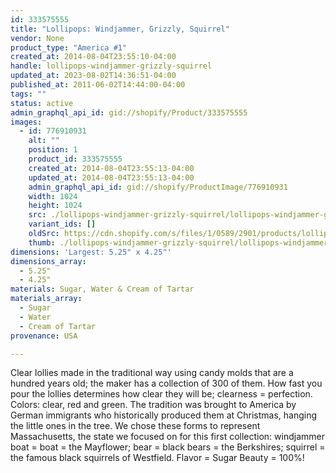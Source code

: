```yaml
---
id: 333575555
title: "Lollipops: Windjammer, Grizzly, Squirrel"
vendor: None
product_type: "America #1"
created_at: 2014-08-04T23:55:10-04:00
handle: lollipops-windjammer-grizzly-squirrel
updated_at: 2023-08-02T14:36:51-04:00
published_at: 2011-06-02T14:44:00-04:00
tags: ""
status: active
admin_graphql_api_id: gid://shopify/Product/333575555
images:
  - id: 776910931
    alt: ""
    position: 1
    product_id: 333575555
    created_at: 2014-08-04T23:55:13-04:00
    updated_at: 2014-08-04T23:55:13-04:00
    admin_graphql_api_id: gid://shopify/ProductImage/776910931
    width: 1024
    height: 1024
    src: ./lollipops-windjammer-grizzly-squirrel/lollipops-windjammer-grizzly-squirrel__0.jpg
    variant_ids: []
    oldSrc: https://cdn.shopify.com/s/files/1/0589/2901/products/lollipop_hands_5601.png?v=1407210913
    thumb: ./lollipops-windjammer-grizzly-squirrel/lollipops-windjammer-grizzly-squirrel__0-thumb.jpg
dimensions: 'Largest: 5.25" x 4.25"'
dimensions_array:
  - 5.25"
  - 4.25"
materials: Sugar, Water & Cream of Tartar
materials_array:
  - Sugar
  - Water
  - Cream of Tartar
provenance: USA

---
```


Clear lollies made in the traditional way using candy molds that are a hundred years old; the maker has a collection of 300 of them. How fast you pour the lollies determines how clear they will be; clearness = perfection. Colors: clear, red and green. The tradition was brought to America by German immigrants who historically produced them at Christmas, hanging the little ones in the tree. We chose these forms to represent Massachusetts, the state we focused on for this first collection: windjammer boat = boat = the Mayflower; bear = black bears = the Berkshires; squirrel = the famous black squirrels of Westfield. Flavor = Sugar Beauty = 100%!